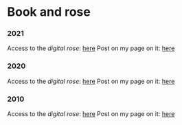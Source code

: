 # Book and rose

### 2021

Access to the _digital rose_: [here](https://carleshf.itch.io/book-and-rose-2021)
Post on my page on it: [here](http://212.71.254.23/fun/book-and-rose-2021/)

### 2020

Access to the _digital rose_: [here](https://htmlpreview.github.io/?https://github.com/carleshf/book_and_rose/blob/master/br2020.html)
Post on my page on it: [here](http://212.71.254.23/fun/book-and-rose-2020/)

### 2010

Access to the _digital rose_: [here](https://htmlpreview.github.io/?https://github.com/carleshf/book_and_rose/blob/master/br2019.html)
Post on my page on it: [here](http://212.71.254.23/fun/book-and-rose-2019/)
